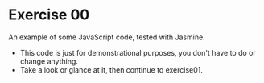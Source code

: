 # Exercise 00

An example of some JavaScript code, tested with Jasmine.
- This code is just for demonstrational purposes, you don't have to do or change anything.
- Take a look or glance at it, then continue to exercise01.
